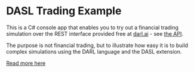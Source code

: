 DASL Trading Example
=======

This is a C# console app that enables you to try out a financial trading simulation over the
REST interface provided free at [darl.ai](https://darl.ai)  - see [the API](https://darl.ai/swagger).

The purpose is not financial trading, but to illustrate how easy it is to build complex simulations using the DARL language and the DASL extension.

[Read more here](https://www.codeproject.com/Articles/1251218/Process-simulation-with-the-free-DARL-online-service)

